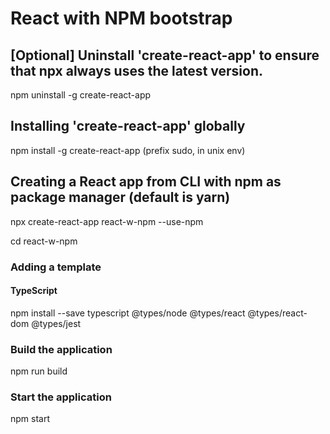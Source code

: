 # React with NPM bootstrap

## [Optional] Uninstall 'create-react-app' to ensure that npx always uses the latest version.
npm uninstall -g create-react-app

## Installing 'create-react-app' globally
npm install -g create-react-app (prefix sudo, in unix env)

## Creating a React app from CLI with npm as package manager (default is yarn) 
npx create-react-app react-w-npm --use-npm

cd react-w-npm

### Adding a template
#### TypeScript
npm install --save typescript @types/node @types/react @types/react-dom @types/jest

### Build the application
npm run build

### Start the application
npm start